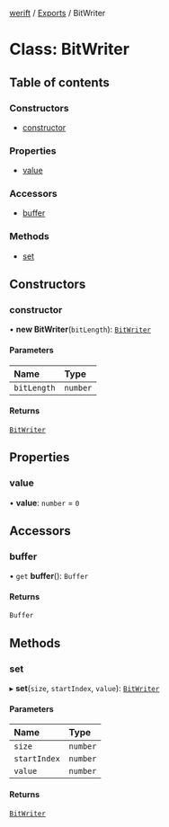 [werift](../README.md) / [Exports](../modules.md) / BitWriter

# Class: BitWriter

## Table of contents

### Constructors

- [constructor](BitWriter.md#constructor)

### Properties

- [value](BitWriter.md#value)

### Accessors

- [buffer](BitWriter.md#buffer)

### Methods

- [set](BitWriter.md#set)

## Constructors

### constructor

• **new BitWriter**(`bitLength`): [`BitWriter`](BitWriter.md)

#### Parameters

| Name | Type |
| :------ | :------ |
| `bitLength` | `number` |

#### Returns

[`BitWriter`](BitWriter.md)

## Properties

### value

• **value**: `number` = `0`

## Accessors

### buffer

• `get` **buffer**(): `Buffer`

#### Returns

`Buffer`

## Methods

### set

▸ **set**(`size`, `startIndex`, `value`): [`BitWriter`](BitWriter.md)

#### Parameters

| Name | Type |
| :------ | :------ |
| `size` | `number` |
| `startIndex` | `number` |
| `value` | `number` |

#### Returns

[`BitWriter`](BitWriter.md)
